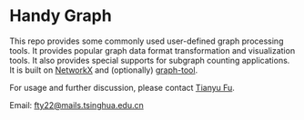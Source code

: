 # Handy Graph

This repo provides some commonly used user-defined graph processing tools. It provides popular graph data format transformation and visualization tools. It also provides special supports for subgraph counting applications. It is built on [NetworkX](https://networkx.org) and (optionally) [graph-tool](https://graph-tool.skewed.de).

For usage and further discussion, please contact [Tianyu Fu](http://nicsefc.ee.tsinghua.edu.cn/people/TianyuFu).

Email: fty22@mails.tsinghua.edu.cn
